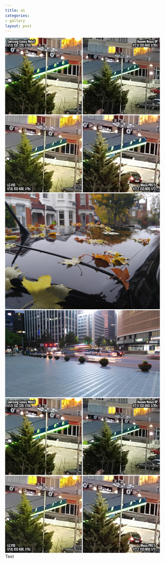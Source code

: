 ```yaml
---
title: a1
categories:
- gallery
layout: post
---
```

<img class="img-responsive" alt="sample" src="img/portf_gal/main/3.jpg">
<img class="img-responsive" alt="sample" src="img/portf_gal/1/1.jpg">
<img class="img-responsive" alt="sample" src="img/portf_gal/1/2.jpg">
<img class="img-responsive" alt="sample" src="img/portf_gal/1/3.jpg">
<div class="text">Text</div>


